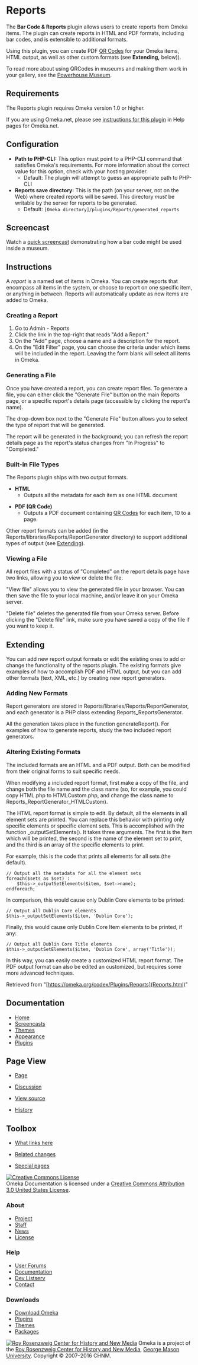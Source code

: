 Reports
===============

The **Bar Code & Reports** plugin allows users to create reports from Omeka items. The plugin can create reports in HTML and PDF formats, including bar codes, and is extensible to additional formats.

Using this plugin, you can create PDF [QR Codes](http://en.wikipedia.org/wiki/QR_Code) for your Omeka items, HTML
output, as well as other custom formats (see **Extending,** below)).

To read more about using QRCodes in museums and making them work in your gallery, see the [Powerhouse Museum](http://www.powerhousemuseum.com/dmsblog/index.php/2009/03/05/qr-codes-in-the-museum-problems-and-opportunities-with-extended-object-labels/).

Requirements 
-----------------------------------------------------

The Reports plugin requires Omeka version 1.0 or higher.

If you are using Omeka.net, please see [instructions for this plugin](http://info.omeka.net/build-a-website/manage-themes-and-plugins/reports-and-bar-codes/) in Help pages for Omeka.net.

Configuration
----------------------------------------------------

-   **Path to PHP-CLI:** This option must point to a PHP-CLI command that satisfies Omeka's requirements. For more information about the correct value for this option, check with your hosting provider.
    - Default: The plugin will attempt to guess an appropriate path to PHP-CLI
-   **Reports save directory:** This is the path (on your server, not on the Web) where created reports will be saved. This directory *must* be writable by the server for reports to be generated.
    - Default: `[Omeka directory]/plugins/Reports/generated_reports`

Screencast
-------------------------------------------------------------

Watch a [quick screencast](../../files/movies/Barcode_tutorial_small.mov) demonstrating
how a bar code might be used inside a museum.

Instructions
-----------------------------------------------------

A *report* is a named set of items in Omeka. You can create reports that encompass all items in the system, or choose to report on one specific item, or anything in between. Reports will automatically update as new items are added to Omeka.

### Creating a Report 
1.  Go to Admin - Reports
2.  Click the link in the top-right that reads "Add a Report."
3.  On the "Add" page, choose a name and a description for the report.
4.  On the "Edit Filter" page, you can choose the criteria under which items will be included in the report. Leaving the form blank will select all items in Omeka.

### Generating a File
Once you have created a report, you can create report files. To generate a file, you can either click the "Generate File" button on the main Reports page, or a specific report's details page (accessible by clicking the report's name).

The drop-down box next to the "Generate File" button allows you to select the type of report that will be generated.

The report will be generated in the background; you can refresh the report details page as the report's status changes from "In Progress" to "Completed."

### Built-in File Types

The Reports plugin ships with two output formats.

-   **HTML**
    -   Outputs all the metadata for each item as one HTML document

<!-- -->

-   **PDF (QR Code)**
    -   Outputs a PDF document containing [QR
        Codes](http://en.wikipedia.org/wiki/QR_Code) for each item, 10
        to a page.

Other report formats can be added (in the
Reports/libraries/Reports/ReportGenerator directory) to support
additional types of output (see [Extending](Reports.html#Extending)).

### <span id="Viewing_a_File" class="mw-headline"> Viewing a File </span>

All report files with a status of "Completed" on the report details page
have two links, allowing you to view or delete the file.

"View file" allows you to view the generated file in your browser. You
can then save the file to your local machine, and/or leave it on your
Omeka server.

"Delete file" deletes the generated file from your Omeka server. Before
clicking the "Delete file" link, make sure you have saved a copy of the
file if you want to keep it.

<span id="Extending" class="mw-headline"> Extending </span>
-----------------------------------------------------------

You can add new report output formats or edit the existing ones to add
or change the functionality of the reports plugin. The existing formats
give examples of how to accomplish PDF and HTML output, but you can add
other formats (text, XML, etc.) by creating new report generators.

### <span id="Adding_New_Formats" class="mw-headline"> Adding New Formats </span>

Report generators are stored in
Reports/libraries/Reports/ReportGenerator, and each generator is a PHP
class extending Reports\_ReportsGenerator.

All the generation takes place in the function generateReport(). For
examples of how to generate reports, study the two included report
generators.

### <span id="Altering_Existing_Formats" class="mw-headline"> Altering Existing Formats </span>

The included formats are an HTML and a PDF output. Both can be modified
from their original forms to suit specific needs.

When modifying a included report format, first make a copy of the file,
and change both the file name and the class name (so, for example, you
could copy HTML.php to HTMLCustom.php, and change the class name to
Reports\_ReportGenerator\_HTMLCustom).

The HTML report format is simple to edit. By default, all the elements
in all element sets are printed. You can replace this behavior with
printing only specific elements or specific element sets. This is
accomplished with the function \_outputSetElements(). It takes three
arguments. The first is the Item which will be printed, the second is
the name of the element set to print, and the third is an array of the
specific elements to print.

For example, this is the code that prints all elements for all sets (the
default).

<div class="mw-geshi mw-content-ltr" dir="ltr">

<div class="php source-php">

``` {.de1}
// Output all the metadata for all the element sets
foreach($sets as $set) :
    $this->_outputSetElements($item, $set->name);
endforeach;
```

</div>

</div>

In comparison, this would cause only Dublin Core elements to be printed:

<div class="mw-geshi mw-content-ltr" dir="ltr">

<div class="php source-php">

``` {.de1}
// Output all Dublin Core elements
$this->_outputSetElements($item, 'Dublin Core');
```

</div>

</div>

Finally, this would cause only Dublin Core Item elements to be printed,
if any:

<div class="mw-geshi mw-content-ltr" dir="ltr">

<div class="php source-php">

``` {.de1}
// Output all Dublin Core Title elements
$this->_outputSetElements($item, 'Dublin Core', array('Title'));
```

</div>

</div>

In this way, you can easily create a customized HTML report format. The
PDF output format can also be edited an customized, but requires some
more advanced techniques.

<div class="printfooter">

Retrieved from "[https://omeka.org/codex/Plugins/Reports](Reports.html)"

</div>

<div id="catlinks" class="catlinks catlinks-allhidden">

</div>

</div>

<div id="secondary">

<div class="portlet">

Documentation
-------------

-   [Home](../index.html)
-   [Screencasts](../Screencasts.html)
-   [Themes](../Managing_Themes_2.0.html)
-   [Appearance](../Managing_Appearance_2.0.html)
-   [Plugins](../Plugins2.0.html)

</div>

<div class="portlet">

Page View
---------

-   <div id="nav-page">

    </div>

    [Page](Reports.html)
-   <div id="nav-discussion">

    </div>

    [Discussion](https://omeka.org/c/index.php?title=Talk:Plugins/Reports&action=edit&redlink=1)
-   <div id="nav-view_source">

    </div>

    [View
    source](https://omeka.org/c/index.php?title=Plugins/Reports&action=edit)
-   <div id="nav-history">

    </div>

    [History](https://omeka.org/c/index.php?title=Plugins/Reports&action=history)

</div>

<div id="wiki-toolbox" class="portlet">

Toolbox
-------

-   <div id="t-whatlinkshere">

    </div>

    [What links
    here](https://omeka.org/codex/Special:WhatLinksHere/Plugins/Reports)
-   <div id="t-recentchangeslinked">

    </div>

    [Related
    changes](https://omeka.org/codex/Special:RecentChangesLinked/Plugins/Reports)
-   <div id="t-specialpages">

    </div>

    [Special pages](../Special:SpecialPages.html)

</div>

[![Creative Commons
License](https://i.creativecommons.org/l/by/3.0/us/88x31.png)](http://creativecommons.org/licenses/by/3.0/us/)\
Omeka Documentation is licensed under a [Creative Commons Attribution
3.0 United States
License](http://creativecommons.org/licenses/by/3.0/us/).

</div>

</div>

</div>

<div id="footer">

<div class="padding">

<div id="sitemap">

<div class="section">

### About

-   [Project](../../about/index.html)
-   [Staff](../../about/staff/index.html)
-   [News](../../blog/index.html)
-   [License](http://www.gnu.org/copyleft/gpl.html)

</div>

<div class="section">

### Help

-   [User Forums](../../forums/index.html)
-   [Documentation](../index.html)
-   [Dev Listserv](http://groups.google.com/group/omeka-dev)
-   [Contact](../../contact/index.html)

</div>

<div class="section">

### Downloads

-   [Download Omeka](../../download/index.html)
-   [Plugins](../../addons/plugins.html)
-   [Themes](../../addons/themes.html)
-   [Packages](../../download/packages/index.html)

</div>

</div>

<div id="chnm-meta">

<span id="chnm-logo">[![Roy Rosenzweig Center for History and New
Media](../../ui/i/rrchnm-logo-regular.gif)](http://chnm.gmu.edu)</span>
Omeka is a project of the [Roy Rosenzweig Center for History and New
Media](http://chnm.gmu.edu), [George Mason
University](http://www.gmu.edu). Copyright © 2007–2016 CHNM.

</div>

</div>

</div>

</div>
